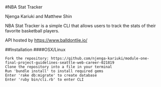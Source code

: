 #NBA Stat Tracker

Njenga Kariuki and Matthew Shin

NBA Stat Tracker is a simple CLI that allows users to track the stats of their favorite basketball players.

API hosted by https://www.balldontlie.io/

##Installation
####OSX/Linux
```
Fork the repository: https://github.com/njenga-kariuki/module-one-final-project-guidelines-seattle-web-career-021819
Clone the repository into a file in your terminal
Run 'bundle install' to install required gems
Enter 'rake db:migrate' to create database
Enter 'ruby bin/cli.rb' to enter CLI
```
